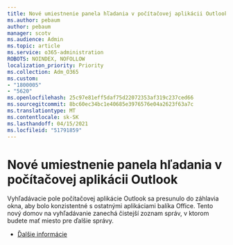 ```yaml
---
title: Nové umiestnenie panela hľadania v počítačovej aplikácii Outlook
ms.author: pebaum
author: pebaum
manager: scotv
ms.audience: Admin
ms.topic: article
ms.service: o365-administration
ROBOTS: NOINDEX, NOFOLLOW
localization_priority: Priority
ms.collection: Adm_O365
ms.custom:
- "1800005"
- "5620"
ms.openlocfilehash: 25c97e81eff5daf75d22072353af319c237ced66
ms.sourcegitcommit: 8bc60ec34bc1e40685e3976576e04a2623f63a7c
ms.translationtype: MT
ms.contentlocale: sk-SK
ms.lasthandoff: 04/15/2021
ms.locfileid: "51791859"
---
```

# <a name="new-location-of-the-search-bar-in-outlook-desktop"></a>Nové umiestnenie panela hľadania v počítačovej aplikácii Outlook

Vyhľadávacie pole počítačovej aplikácie Outlook sa presunulo do záhlavia okna, aby bolo konzistentné s ostatnými aplikáciami balíka Office. Tento nový domov na vyhľadávanie zanechá čistejší zoznam správ, v ktorom budete mať miesto pre ďalšie správy.
- [Ďalšie informácie](https://support.microsoft.com/en-us/office/96fee452-80cd-492d-a35c-5c37584b416b)
